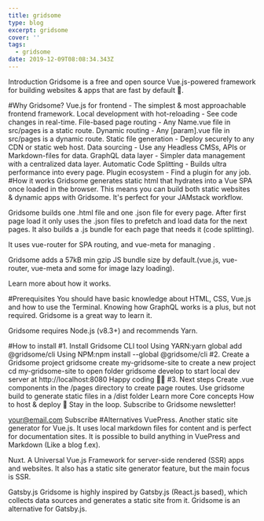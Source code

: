 ```yaml
---
title: gridsome
type: blog
excerpt: gridsome
cover: ''
tags:
  - gridsome
date: 2019-12-09T08:08:34.343Z
---
```

Introduction
Gridsome is a free and open source Vue.js-powered framework for building websites & apps that are fast by default 🚀.

#Why Gridsome?
Vue.js for frontend - The simplest & most approachable frontend framework.
Local development with hot-reloading - See code changes in real-time.
File-based page routing - Any Name.vue file in src/pages is a static route.
Dynamic routing - Any [param].vue file in src/pages is a dynamic route.
Static file generation - Deploy securely to any CDN or static web host.
Data sourcing - Use any Headless CMSs, APIs or Markdown-files for data.
GraphQL data layer - Simpler data management with a centralized data layer.
Automatic Code Splitting - Builds ultra performance into every page.
Plugin ecosystem - Find a plugin for any job.
#How it works
Gridsome generates static html that hydrates into a Vue SPA once loaded in the browser. This means you can build both static websites & dynamic apps with Gridsome. It's perfect for your JAMstack workflow.

Gridsome builds one .html file and one .json file for every page. After first page load it only uses the .json files to prefetch and load data for the next pages. It also builds a .js bundle for each page that needs it (code splitting).

It uses vue-router for SPA routing, and vue-meta for managing <head>.

Gridsome adds a 57kB min gzip JS bundle size by default.(vue.js, vue-router, vue-meta and some for image lazy loading).

Learn more about how it works.

#Prerequisites
You should have basic knowledge about HTML, CSS, Vue.js and how to use the Terminal. Knowing how GraphQL works is a plus, but not required. Gridsome is a great way to learn it.

Gridsome requires Node.js (v8.3+) and recommends Yarn.

#How to install
#1. Install Gridsome CLI tool
Using YARN:yarn global add @gridsome/cli
Using NPM:npm install --global @gridsome/cli
#2. Create a Gridsome project
gridsome create my-gridsome-site to create a new project
cd my-gridsome-site to open folder
gridsome develop to start local dev server at http://localhost:8080
Happy coding 🎉🙌
#3. Next steps
Create .vue components in the /pages directory to create page routes.
Use gridsome build to generate static files in a /dist folder
Learn more
Core concepts
How to host & deploy
👋 Stay in the loop. Subscribe to Gridsome newsletter!

your@email.com
Subscribe
#Alternatives
VuePress. Another static site generator for Vue.js. It uses local markdown files for content and is perfect for documentation sites. It is possible to build anything in VuePress and Markdown (Like a blog f.ex).

Nuxt. A Universal Vue.js Framework for server-side rendered (SSR) apps and websites. It also has a static site generator feature, but the main focus is SSR.

Gatsby.js Gridsome is highly inspired by Gatsby.js (React.js based), which collects data sources and generates a static site from it. Gridsome is an alternative for Gatsby.js.
